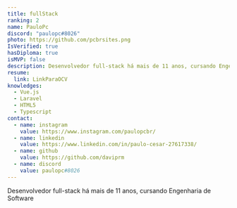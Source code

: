 ```yaml
---
title: fullStack
ranking: 2
name: PauloPc
discord: "paulopc#8026"
photo: https://github.com/pcbrsites.png
IsVerified: true
hasDiploma: true
isMVP: false
description: Desenvolvedor full-stack há mais de 11 anos, cursando Engenharia de Software
resume:
  link: LinkParaOCV
knowledges:
  - Vue.js
  - Laravel
  - HTML5
  - Typescript
contact:
  - name: instagram
    value: https://www.instagram.com/paulopcbr/
  - name: linkedin
    value: https://www.linkedin.com/in/paulo-cesar-27617338/
  - name: github
    value: https://github.com/daviprm
  - name: discord
    value: paulopc#8026   
---
```


Desenvolvedor full-stack há mais de 11 anos, cursando Engenharia de Software
